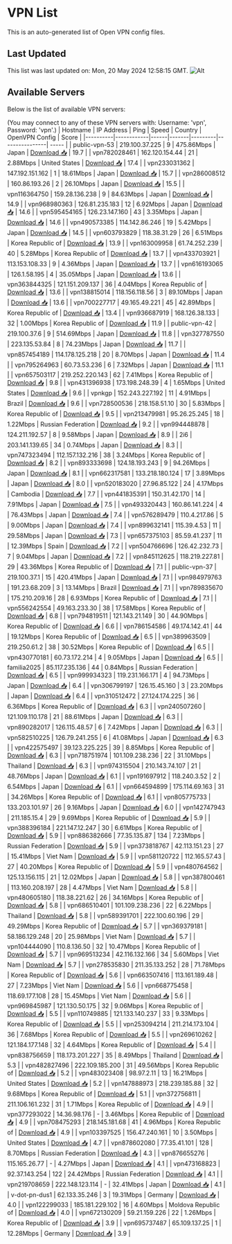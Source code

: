 # VPN List

This is an auto-generated list of Open VPN config files.

## Last Updated

This list was last updated on: Mon, 20 May 2024 12:58:15 GMT.
![Alt](https://repobeats.axiom.co/api/embed/186b98318ef1479477931607c1ad7d823f12451f.svg "Repobeats analytics image")

## Available Servers

Below is the list of available VPN servers:

(You may connect to any of these VPN servers with: Username: 'vpn', Password: 'vpn'.)
| Hostname | IP Address | Ping | Speed | Country | OpenVPN Config | Score |
|----------|------------|------|-------|---------|----------------| ----- |
| public-vpn-53 | 219.100.37.225 | 9 | 475.86Mbps | Japan | [Download 📥](./configs/server_0_JP.ovpn) | 19.7 |
| vpn782028461 | 162.120.154.44 | 21 | 2.88Mbps | United States | [Download 📥](./configs/server_1_US.ovpn) | 17.4 |
| vpn233031362 | 147.192.151.162 | 1 | 18.61Mbps | Japan | [Download 📥](./configs/server_2_JP.ovpn) | 15.7 |
| vpn286008512 | 160.86.193.26 | 2 | 26.10Mbps | Japan | [Download 📥](./configs/server_3_JP.ovpn) | 15.5 |
| vpn116364750 | 159.28.136.238 | 9 | 84.63Mbps | Japan | [Download 📥](./configs/server_4_JP.ovpn) | 14.9 |
| vpn968980363 | 126.81.235.183 | 12 | 6.92Mbps | Japan | [Download 📥](./configs/server_5_JP.ovpn) | 14.6 |
| vpn595454165 | 126.23.147.160 | 43 | 3.35Mbps | Japan | [Download 📥](./configs/server_6_JP.ovpn) | 14.6 |
| vpn490573385 | 114.142.86.246 | 19 | 5.42Mbps | Japan | [Download 📥](./configs/server_7_JP.ovpn) | 14.5 |
| vpn603793829 | 118.38.31.29 | 26 | 6.51Mbps | Korea Republic of | [Download 📥](./configs/server_8_KR.ovpn) | 13.9 |
| vpn163009958 | 61.74.252.239 | 40 | 5.28Mbps | Korea Republic of | [Download 📥](./configs/server_9_KR.ovpn) | 13.7 |
| vpn433703921 | 113.153.108.33 | 9 | 4.36Mbps | Japan | [Download 📥](./configs/server_10_JP.ovpn) | 13.7 |
| vpn616193065 | 126.1.58.195 | 4 | 35.05Mbps | Japan | [Download 📥](./configs/server_11_JP.ovpn) | 13.6 |
| vpn363844325 | 121.151.209.137 | 36 | 4.04Mbps | Korea Republic of | [Download 📥](./configs/server_12_KR.ovpn) | 13.6 |
| vpn138815014 | 118.156.118.56 | 3 | 89.10Mbps | Japan | [Download 📥](./configs/server_13_JP.ovpn) | 13.6 |
| vpn700227717 | 49.165.49.221 | 45 | 42.89Mbps | Korea Republic of | [Download 📥](./configs/server_14_KR.ovpn) | 13.4 |
| vpn936687919 | 168.126.38.133 | 32 | 1.00Mbps | Korea Republic of | [Download 📥](./configs/server_15_KR.ovpn) | 11.9 |
| public-vpn-42 | 219.100.37.6 | 9 | 514.69Mbps | Japan | [Download 📥](./configs/server_16_JP.ovpn) | 11.8 |
| vpn327787550 | 223.135.53.84 | 8 | 74.23Mbps | Japan | [Download 📥](./configs/server_17_JP.ovpn) | 11.7 |
| vpn857454189 | 114.178.125.218 | 20 | 8.70Mbps | Japan | [Download 📥](./configs/server_18_JP.ovpn) | 11.4 |
| vpn795264963 | 60.73.53.236 | 6 | 7.32Mbps | Japan | [Download 📥](./configs/server_19_JP.ovpn) | 11.1 |
| vpn657503117 | 219.252.220.143 | 62 | 7.41Mbps | Korea Republic of | [Download 📥](./configs/server_20_KR.ovpn) | 9.8 |
| vpn431396938 | 173.198.248.39 | 4 | 1.65Mbps | United States | [Download 📥](./configs/server_21_US.ovpn) | 9.6 |
| vpnkgp | 152.243.227.192 | 11 | 4.91Mbps | Brazil | [Download 📥](./configs/server_22_BR.ovpn) | 9.6 |
| vpn728500536 | 218.158.51.10 | 30 | 5.83Mbps | Korea Republic of | [Download 📥](./configs/server_23_KR.ovpn) | 9.5 |
| vpn213479981 | 95.26.25.245 | 18 | 1.22Mbps | Russian Federation | [Download 📥](./configs/server_24_RU.ovpn) | 9.2 |
| vpn994448878 | 124.211.192.57 | 8 | 9.58Mbps | Japan | [Download 📥](./configs/server_25_JP.ovpn) | 8.9 |
| 2i6 | 203.141.139.65 | 34 | 0.74Mbps | Japan | [Download 📥](./configs/server_26_JP.ovpn) | 8.3 |
| vpn747323494 | 112.157.132.216 | 38 | 3.24Mbps | Korea Republic of | [Download 📥](./configs/server_27_KR.ovpn) | 8.2 |
| vpn893333698 | 124.18.193.243 | 9 | 94.26Mbps | Japan | [Download 📥](./configs/server_28_JP.ovpn) | 8.1 |
| vpn662317581 | 133.218.180.124 | 17 | 3.89Mbps | Japan | [Download 📥](./configs/server_29_JP.ovpn) | 8.0 |
| vpn520183020 | 27.96.85.122 | 24 | 4.17Mbps | Cambodia | [Download 📥](./configs/server_30_KH.ovpn) | 7.7 |
| vpn441835391 | 150.31.42.170 | 14 | 7.91Mbps | Japan | [Download 📥](./configs/server_31_JP.ovpn) | 7.5 |
| vpn493320443 | 160.86.141.224 | 4 | 76.43Mbps | Japan | [Download 📥](./configs/server_32_JP.ovpn) | 7.4 |
| vpn576289479 | 110.4.217.86 | 5 | 9.00Mbps | Japan | [Download 📥](./configs/server_33_JP.ovpn) | 7.4 |
| vpn899632141 | 115.39.4.53 | 11 | 29.58Mbps | Japan | [Download 📥](./configs/server_34_JP.ovpn) | 7.3 |
| vpn657375103 | 85.59.41.237 | 11 | 12.39Mbps | Spain | [Download 📥](./configs/server_35_ES.ovpn) | 7.2 |
| vpn504766696 | 126.42.232.73 | 7 | 9.04Mbps | Japan | [Download 📥](./configs/server_36_JP.ovpn) | 7.2 |
| vpn845112625 | 118.219.227.81 | 29 | 43.36Mbps | Korea Republic of | [Download 📥](./configs/server_37_KR.ovpn) | 7.1 |
| public-vpn-37 | 219.100.37.1 | 15 | 420.41Mbps | Japan | [Download 📥](./configs/server_38_JP.ovpn) | 7.1 |
| vpn984979763 | 191.23.68.209 | 3 | 13.14Mbps | Brazil | [Download 📥](./configs/server_39_BR.ovpn) | 7.1 |
| vpn789835670 | 175.210.209.16 | 28 | 6.93Mbps | Korea Republic of | [Download 📥](./configs/server_40_KR.ovpn) | 7.1 |
| vpn556242554 | 49.163.233.30 | 38 | 17.58Mbps | Korea Republic of | [Download 📥](./configs/server_41_KR.ovpn) | 6.8 |
| vpn794819511 | 121.143.21.149 | 30 | 44.90Mbps | Korea Republic of | [Download 📥](./configs/server_42_KR.ovpn) | 6.6 |
| vpn786154586 | 49.174.142.41 | 44 | 19.12Mbps | Korea Republic of | [Download 📥](./configs/server_43_KR.ovpn) | 6.5 |
| vpn389963509 | 219.250.61.2 | 38 | 30.52Mbps | Korea Republic of | [Download 📥](./configs/server_44_KR.ovpn) | 6.5 |
| vpn430770181 | 60.73.172.214 | 4 | 9.05Mbps | Japan | [Download 📥](./configs/server_45_JP.ovpn) | 6.5 |
| familia2025 | 85.117.235.136 | 44 | 0.84Mbps | Russian Federation | [Download 📥](./configs/server_46_RU.ovpn) | 6.5 |
| vpn999934323 | 119.231.166.171 | 4 | 94.73Mbps | Japan | [Download 📥](./configs/server_47_JP.ovpn) | 6.4 |
| vpn306799197 | 126.15.45.160 | 3 | 23.20Mbps | Japan | [Download 📥](./configs/server_48_JP.ovpn) | 6.4 |
| vpn310512472 | 27.124.174.225 | 36 | 6.36Mbps | Korea Republic of | [Download 📥](./configs/server_49_KR.ovpn) | 6.3 |
| vpn240507260 | 121.109.110.178 | 21 | 88.61Mbps | Japan | [Download 📥](./configs/server_50_JP.ovpn) | 6.3 |
| vpn890282017 | 126.115.48.57 | 6 | 7.42Mbps | Japan | [Download 📥](./configs/server_51_JP.ovpn) | 6.3 |
| vpn582510225 | 126.79.241.255 | 6 | 41.08Mbps | Japan | [Download 📥](./configs/server_52_JP.ovpn) | 6.3 |
| vpn422575497 | 39.123.225.225 | 39 | 8.85Mbps | Korea Republic of | [Download 📥](./configs/server_53_KR.ovpn) | 6.3 |
| vpn718751974 | 101.109.238.236 | 22 | 31.10Mbps | Thailand | [Download 📥](./configs/server_54_TH.ovpn) | 6.3 |
| vpn974315504 | 210.143.74.107 | 21 | 48.76Mbps | Japan | [Download 📥](./configs/server_55_JP.ovpn) | 6.1 |
| vpn191697912 | 118.240.3.52 | 2 | 6.54Mbps | Japan | [Download 📥](./configs/server_56_JP.ovpn) | 6.1 |
| vpn664594899 | 175.114.69.163 | 31 | 34.26Mbps | Korea Republic of | [Download 📥](./configs/server_57_KR.ovpn) | 6.1 |
| vpn805775733 | 133.203.101.97 | 26 | 9.16Mbps | Japan | [Download 📥](./configs/server_58_JP.ovpn) | 6.0 |
| vpn142747943 | 211.185.15.4 | 29 | 9.69Mbps | Korea Republic of | [Download 📥](./configs/server_59_KR.ovpn) | 5.9 |
| vpn388396184 | 221.147.12.247 | 30 | 6.61Mbps | Korea Republic of | [Download 📥](./configs/server_60_KR.ovpn) | 5.9 |
| vpn886382666 | 77.35.135.87 | 134 | 7.23Mbps | Russian Federation | [Download 📥](./configs/server_61_RU.ovpn) | 5.9 |
| vpn373818767 | 42.113.151.23 | 27 | 15.41Mbps | Viet Nam | [Download 📥](./configs/server_62_VN.ovpn) | 5.9 |
| vpn581120722 | 112.165.57.43 | 27 | 40.20Mbps | Korea Republic of | [Download 📥](./configs/server_63_KR.ovpn) | 5.9 |
| vpn480764562 | 125.13.156.115 | 21 | 12.02Mbps | Japan | [Download 📥](./configs/server_64_JP.ovpn) | 5.8 |
| vpn387800461 | 113.160.208.197 | 28 | 4.47Mbps | Viet Nam | [Download 📥](./configs/server_65_VN.ovpn) | 5.8 |
| vpn480605180 | 118.38.221.62 | 26 | 34.16Mbps | Korea Republic of | [Download 📥](./configs/server_66_KR.ovpn) | 5.8 |
| vpn686510401 | 101.109.238.236 | 22 | 6.22Mbps | Thailand | [Download 📥](./configs/server_67_TH.ovpn) | 5.8 |
| vpn589391701 | 222.100.60.196 | 29 | 49.29Mbps | Korea Republic of | [Download 📥](./configs/server_68_KR.ovpn) | 5.7 |
| vpn369379181 | 58.186.129.248 | 20 | 25.98Mbps | Viet Nam | [Download 📥](./configs/server_69_VN.ovpn) | 5.7 |
| vpn104444090 | 110.8.136.50 | 32 | 10.47Mbps | Korea Republic of | [Download 📥](./configs/server_70_KR.ovpn) | 5.7 |
| vpn969513234 | 42.116.132.166 | 34 | 5.60Mbps | Viet Nam | [Download 📥](./configs/server_71_VN.ovpn) | 5.7 |
| vpn278535830 | 211.35.133.252 | 28 | 71.78Mbps | Korea Republic of | [Download 📥](./configs/server_72_KR.ovpn) | 5.6 |
| vpn663507416 | 113.161.189.48 | 27 | 7.23Mbps | Viet Nam | [Download 📥](./configs/server_73_VN.ovpn) | 5.6 |
| vpn668775458 | 118.69.177.108 | 28 | 15.45Mbps | Viet Nam | [Download 📥](./configs/server_74_VN.ovpn) | 5.6 |
| vpn969845987 | 121.130.50.175 | 32 | 9.06Mbps | Korea Republic of | [Download 📥](./configs/server_75_KR.ovpn) | 5.5 |
| vpn110749885 | 121.133.140.237 | 33 | 9.33Mbps | Korea Republic of | [Download 📥](./configs/server_76_KR.ovpn) | 5.5 |
| vpn253094214 | 211.214.173.104 | 36 | 7.68Mbps | Korea Republic of | [Download 📥](./configs/server_77_KR.ovpn) | 5.5 |
| vpn269610262 | 121.184.177.148 | 32 | 4.64Mbps | Korea Republic of | [Download 📥](./configs/server_78_KR.ovpn) | 5.4 |
| vpn838756659 | 118.173.201.227 | 35 | 8.49Mbps | Thailand | [Download 📥](./configs/server_79_TH.ovpn) | 5.3 |
| vpn482827496 | 222.109.185.200 | 31 | 49.56Mbps | Korea Republic of | [Download 📥](./configs/server_80_KR.ovpn) | 5.2 |
| vpn483023408 | 98.97.2.11 | 13 | 16.21Mbps | United States | [Download 📥](./configs/server_81_US.ovpn) | 5.2 |
| vpn147888973 | 218.239.185.88 | 32 | 9.68Mbps | Korea Republic of | [Download 📥](./configs/server_82_KR.ovpn) | 5.1 |
| vpn372756811 | 211.106.161.232 | 31 | 1.71Mbps | Korea Republic of | [Download 📥](./configs/server_83_KR.ovpn) | 4.9 |
| vpn377293022 | 14.36.98.176 | - | 3.46Mbps | Korea Republic of | [Download 📥](./configs/server_84_KR.ovpn) | 4.9 |
| vpn708475293 | 218.145.181.68 | 41 | 4.96Mbps | Korea Republic of | [Download 📥](./configs/server_85_KR.ovpn) | 4.9 |
| vpn103397525 | 156.47.240.161 | 10 | 3.50Mbps | United States | [Download 📥](./configs/server_86_US.ovpn) | 4.7 |
| vpn878602080 | 77.35.41.101 | 128 | 8.70Mbps | Russian Federation | [Download 📥](./configs/server_87_RU.ovpn) | 4.3 |
| vpn876655276 | 115.165.26.77 | - | 4.27Mbps | Japan | [Download 📥](./configs/server_88_JP.ovpn) | 4.1 |
| vpn473168823 | 92.37.143.254 | 122 | 24.42Mbps | Russian Federation | [Download 📥](./configs/server_89_RU.ovpn) | 4.1 |
| vpn219708659 | 222.148.123.114 | - | 32.41Mbps | Japan | [Download 📥](./configs/server_90_JP.ovpn) | 4.1 |
| v-dot-pn-dus1 | 62.133.35.246 | 3 | 19.31Mbps | Germany | [Download 📥](./configs/server_91_DE.ovpn) | 4.0 |
| vpn122299033 | 185.181.229.102 | 16 | 4.60Mbps | Moldova Republic of | [Download 📥](./configs/server_92_MD.ovpn) | 4.0 |
| vpn672130209 | 59.21.159.226 | 22 | 1.26Mbps | Korea Republic of | [Download 📥](./configs/server_93_KR.ovpn) | 3.9 |
| vpn695737487 | 65.109.137.25 | 1 | 12.28Mbps | Germany | [Download 📥](./configs/server_94_DE.ovpn) | 3.9 |
